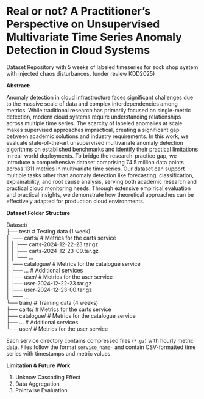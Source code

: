 # Real or not? A Practitioner’s Perspective on Unsupervised Multivariate Time Series Anomaly Detection in Cloud Systems

Dataset Repository with 5 weeks of labeled timeseries for sock shop system with injected chaos disturbances. (under review KDD2025)

**Abstract:**

Anomaly detection in cloud infrastructure faces significant challenges due to the massive scale of data and complex interdependencies among metrics. While traditional research has primarily focused on single-metric detection, modern cloud systems require understanding relationships across multiple time series. The scarcity of labeled anomalies at scale makes supervised approaches impractical, creating a significant gap between academic solutions and industry requirements. In this work, we evaluate state-of-the-art unsupervised multivariate anomaly detection algorithms on established benchmarks and identify their practical limitations in real-world deployments. To bridge the research-practice gap, we introduce a comprehensive dataset comprising 74.5 million data points across 1311 metrics in multivariate time series. Our dataset can support multiple tasks other than anomaly detection like  forecasting, classification, explainability, and root cause analysis, serving both academic research and practical cloud monitoring needs. Through extensive empirical evaluation and practical insights, we demonstrate how theoretical approaches can be effectively adapted for production cloud environments.

**Dataset Folder Structure**

Dataset/<br>
├── test/ # Testing data (1 week) <br>
│ ├── carts/ # Metrics for the carts service <br>
│ │ ├── carts-2024-12-22-23.tar.gz <br>
│ │ ├── carts-2024-12-23-00.tar.gz <br>
│ │ └── ...<br>
│ ├── catalogue/ # Metrics for the catalogue service <br>
│ ├── ... # Additional services <br>
│ └── user/ # Metrics for the user service <br>
│ ├── user-2024-12-22-23.tar.gz <br>
│ ├── user-2024-12-23-00.tar.gz <br>
│ └── ...<br>
└── train/ # Training data (4 weeks)<br>
├── carts/ # Metrics for the carts service <br>
├── catalogue/ # Metrics for the catalogue service <br>
├── ... # Additional services <br>
└── user/ # Metrics for the user service <br>

Each service directory contains compressed files (`*.gz`) with hourly metric data. Files follow the format `service_name-` and contain CSV-formatted time series with timestamps and metric values.

**Limitation & Future Work**

1. Unknow Cascading Effect
2. Data Aggregation
3. Pointwise Evaluation
